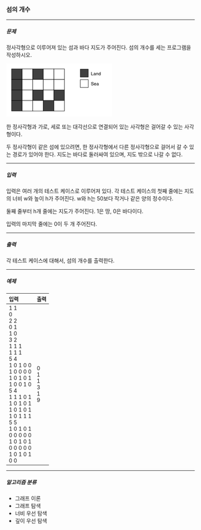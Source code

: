 ### 섬의 개수

*** 

##### 문제
정사각형으로 이루어져 있는 섬과 바다 지도가 주어진다. 섬의 개수를 세는 프로그램을 작성하시오.

![image](../images/island.png)

한 정사각형과 가로, 세로 또는 대각선으로 연결되어 있는 사각형은 걸어갈 수 있는 사각형이다. 

두 정사각형이 같은 섬에 있으려면, 한 정사각형에서 다른 정사각형으로 걸어서 갈 수 있는 경로가 있어야 한다. 지도는 바다로 둘러싸여 있으며, 지도 밖으로 나갈 수 없다.

***

##### 입력
입력은 여러 개의 테스트 케이스로 이루어져 있다. 각 테스트 케이스의 첫째 줄에는 지도의 너비 w와 높이 h가 주어진다. w와 h는 50보다 작거나 같은 양의 정수이다.

둘째 줄부터 h개 줄에는 지도가 주어진다. 1은 땅, 0은 바다이다.

입력의 마지막 줄에는 0이 두 개 주어진다.

***

##### 출력
각 테스트 케이스에 대해서, 섬의 개수를 출력한다.

***

##### 예제
|입력|출력|
|:---|:---|
|1 1<br>0<br>2 2<br>0 1<br>1 0<br>3 2<br>1 1 1<br>1 1 1<br>5 4<br>1 0 1 0 0<br>1 0 0 0 0<br>1 0 1 0 1<br>1 0 0 1 0<br>5 4<br>1 1 1 0 1<br>1 0 1 0 1<br>1 0 1 0 1<br>1 0 1 1 1<br>5 5<br>1 0 1 0 1<br>0 0 0 0 0<br>1 0 1 0 1<br>0 0 0 0 0<br>1 0 1 0 1<br>0 0|0<br>1<br>1<br>3<br>1<br>9|

***

##### 알고리즘 분류
* 그래프 이론
* 그래프 탐색
* 너비 우선 탐색
* 깊이 우선 탐색